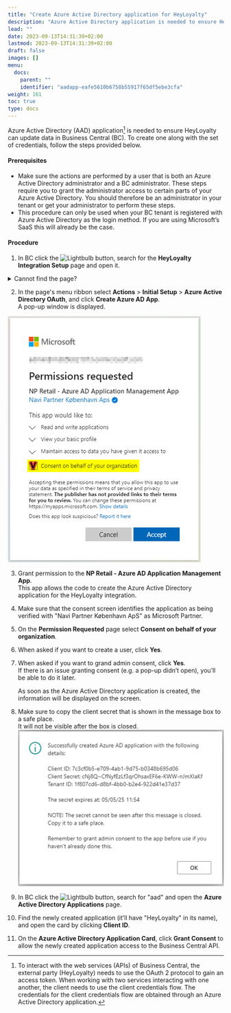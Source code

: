 ```yaml
---
title: "Create Azure Active Directory application for HeyLoyalty"
description: "Azure Active Directory application is needed to ensure HeyLoyalty can update data in Business Central"
lead: ""
date: 2023-09-13T14:31:39+02:00
lastmod: 2023-09-13T14:31:39+02:00
draft: false
images: []
menu:
  docs:
    parent: ""
    identifier: "aadapp-eafe5610b6758b55917f65df5ebe3cfa"
weight: 161
toc: true
type: docs
---
```


Azure Active Directory (AAD) application[^1] is needed to ensure HeyLoyalty can update data in Business Central (BC).
To create one along with the set of credentials, follow the steps provided below.
[^1]: To interact with the web services (APIs) of Business Central, the external party (HeyLoyalty) needs to use the OAuth 2 protocol to gain an access token. When working with two services interacting with one another, the client needs to use the client credentials flow. The credentials for the client credentials flow are obtained through an Azure Active Directory application.

#### Prerequisites

-	Make sure the actions are performed by a user that is both an Azure Active Directory administrator and a BC administrator. These steps require you to grant the administrator access to certain parts of your Azure Active Directory. You should therefore be an administrator in your tenant or get your administrator to perform these steps.
-	This procedure can only be used when your BC tenant is registered with Azure Active Directory as the login method. If you are using Microsoft’s SaaS this will already be the case.

#### Procedure

1. In BC click the ![Lightbulb](Lightbulb_icon.PNG) button, search for the **HeyLoyalty Integration Setup** page and open it.
<details>
<summary>
Cannot find the page?
</summary>
HeyLoyalty integration feature is not enabled by default. To enable it, navigate to <b>NaviPartner Feature Management</b> page, and make sure there is a checkmark in field <b>Enabled</b> on the <b>HeyLoyalty Integration</b> line. Do not forget to log into to the system again after enabling the integration.
</details>

2. In the page's menu ribbon select **Actions** > **Initial Setup** > **Azure Active Directory OAuth**, and click **Create Azure AD App**.   
   A pop-up window is displayed.       

![Granting permissions to NP Retail - Azure AD Application Management App](Images/AADappPermissions.png)

3. Grant permission to the **NP Retail - Azure AD Application Management App**.       
   This app allows the code to create the Azure Active Directory application for the HeyLoyalty integration.     
4. Make sure that the consent screen identifies the application as being verified with "Navi Partner København ApS" as Microsoft Partner.
5. On the **Permission Requested** page select **Consent on behalf of your organization**.

6. When asked if you want to create a user, click **Yes**.

7. When asked if you want to grand admin consent, click **Yes**.     
    If there is an issue granting consent (e.g. a pop-up didn’t open), you’ll be able to do it later.

    As soon as the Azure Active Directory application is created, the information will be displayed on the screen.

8. Make sure to copy the client secret that is shown in the message box to a safe place.    
   It will not be visible after the box is closed.
![Azure AD application details](Images/AADappDetails.png)

9. In BC click the ![Lightbulb](Lightbulb_icon.PNG) button, search for "aad" and open the **Azure Active Directory Applications** page.

10. Find the newly created application (it’ll have "HeyLoyalty" in its name), and open the card by clicking **Client ID**.

11. On the **Azure Active Directory Application Card**, click **Grant Consent** to allow the newly created application access to the Business Central API.
